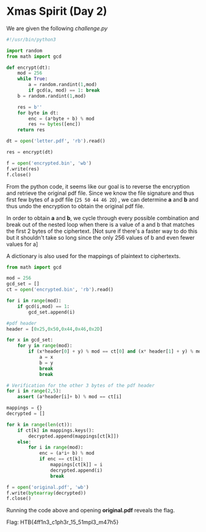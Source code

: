 # Xmas Spirit (Day 2)

We are given the following *challenge.py* 

```python
#!/usr/bin/python3

import random
from math import gcd

def encrypt(dt):
	mod = 256
	while True:
		a = random.randint(1,mod)
		if gcd(a, mod) == 1: break
	b = random.randint(1,mod)

	res = b''
	for byte in dt:
		enc = (a*byte + b) % mod
		res += bytes([enc])
	return res

dt = open('letter.pdf', 'rb').read()

res = encrypt(dt)

f = open('encrypted.bin', 'wb')
f.write(res)
f.close()
```

From the python code, it seems like our goal is to reverse the encryption and retrieve the original pdf file. Since we know the file signature and thus first few bytes of a pdf file (```25 50 44 46 2D```) , we can determine **a** and **b** and thus undo the encryption to obtain the original pdf file.

In order to obtain **a** and **b**, we cycle through every possible combination and break out of the nested loop when there is a value of a and b that matches the first 2 bytes of the ciphertext. [Not sure if there's a faster way to do this but it shouldn't take so long since the only 256 values of b and even fewer values for a]

A dictionary is also used for the mappings of plaintext to ciphertexts.

```python
from math import gcd

mod = 256
gcd_set = []
ct = open('encrypted.bin', 'rb').read()

for i in range(mod):
    if gcd(i,mod) == 1:
        gcd_set.append(i)

#pdf header
header = [0x25,0x50,0x44,0x46,0x2D]

for x in gcd_set:
    for y in range(mod):
        if (x*header[0] + y) % mod == ct[0] and (x* header[1] + y) % mod == ct[1]:
            a = x
            b = y
            break
            break

# Verification for the other 3 bytes of the pdf header
for i in range(2,5):
    assert (a*header[i]+ b) % mod == ct[i]

mappings = {}
decrypted = []

for k in range(len(ct)):
    if ct[k] in mappings.keys():
        decrypted.append(mappings[ct[k]])
    else:
        for i in range(mod):
            enc = (a*i+ b) % mod
            if enc == ct[k]:
                mappings[ct[k]] = i
                decrypted.append(i)
                break

f = open('original.pdf', 'wb')
f.write(bytearray(decrypted))
f.close()
```



Running the code above and opening **original.pdf** reveals the flag.

Flag: HTB{4ff1n3_c1ph3r_15_51mpl3_m47h5}